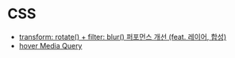 # CSS

- [transform: rotate() + filter: blur() 퍼포먼스 개선 (feat. 레이어, 합성)](./improve-transform-rotate-filter-blur-performance/ko.md)
- [hover Media Query](./hover-media-query/ko.md)
